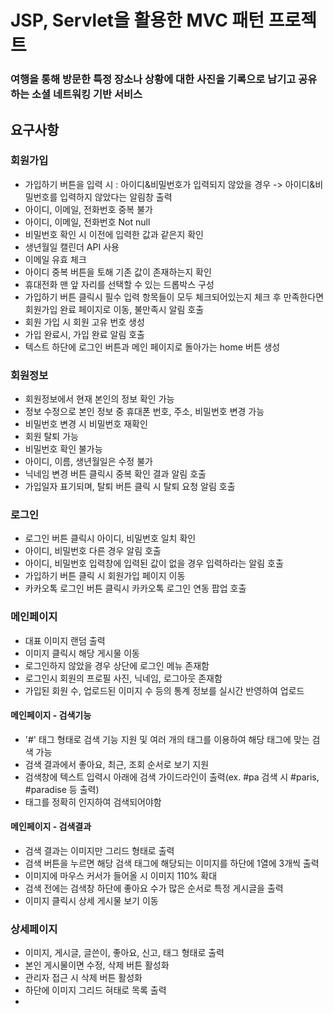 # JSP, Servlet을 활용한 MVC 패턴 프로젝트
### 여행을 통해 방문한 특정 장소나 상황에 대한 사진을 기록으로 남기고 공유하는 소셜 네트워킹 기반 서비스
## 요구사항
### 회원가입
- 가입하기 버튼을 입력 시 : 아이디&비밀번호가 입력되지 않았을 경우 -> 아이디&비밀번호를 입력하지 않았다는 알림창 출력
- 아이디, 이메일, 전화번호 중복 불가
- 아이디, 이메일, 전화번호 Not null
- 비밀번호 확인 시 이전에 입력한 값과 같은지 확인
- 생년월일 캘린더 API 사용
- 이메일 유효 체크
- 아이디 중복 버튼을 토해 기존 값이 존재하는지 확인
- 휴대전화 맨 앞 자리를 선택할 수 있는 드롭박스 구성
- 가입하기 버튼 클릭시 필수 입력 항목들이 모두 체크되어있는지 체크 후 만족한다면 회원가입 완료 페이지로 이동, 불만족시 알림 호출
- 회원 가입 시 회원 고유 번호 생성
- 가입 완료시, 가입 완료 알림 호출
- 텍스트 하단에 로그인 버튼과 메인 페이지로 돌아가는 home 버튼 생성
### 회원정보
- 회원정보에서 현재 본인의 정보 확인 가능
- 정보 수정으로 본인 정보 중 휴대폰 번호, 주소, 비밀번호 변경 가능
- 비밀번호 변경 시 비밀번호 재확인
- 회원 탈퇴 가능
- 비밀번호 확인 불가능
- 아이디, 이름, 생년월일은 수정 불가
- 닉네임 변경 버튼 클릭시 중복 확인 결과 알림 호출
- 가입일자 표기되며, 탈퇴 버튼 클릭 시 탈퇴 요청 알림 호출
### 로그인
- 로그인 버튼 클릭시 아이디, 비밀번호 일치 확인
- 아이디, 비밀번호 다른 경우 알림 호출
- 아이디, 비밀번호 입력창에 입력된 값이 없을 경우 입력하라는 알림 호출
- 가입하기 버튼 클릭 시 회원가입 페이지 이동
- 카카오톡 로그인 버튼 클릭시 카카오톡 로그인 연동 팝업 호출
### 메인페이지
- 대표 이미지 랜덤 출력
- 이미지 클릭시 해당 게시물 이동
- 로그인하지 않았을 경우 상단에 로그인 메뉴 존재함
- 로그인시 회원의 프로필 사진, 닉네임, 로그아웃 존재함
- 가입된 회원 수, 업로드된 이미지 수 등의 통계 정보를 실시간 반영하여 업로드
#### 메인페이지 - 검색기능
- '#' 태그 형태로 검색 기능 지원 및 여러 개의 태그를 이용하여 해당 태그에 맞는 검색 가능
- 검색 결과에서 좋아요, 최근, 조회 순서로 보기 지원
- 검색창에 텍스트 입력시 아래에 검색 가이드라인이 출력(ex. #pa 검색 시 #paris, #paradise 등 출력)
- 태그를 정확히 인지하여 검색되어야함
#### 메인페이지 - 검색결과
- 검색 결과는 이미지만 그리드 형태로 출력
- 검색 버튼을 누르면 해당 검색 태그에 해당되는 이미지를 하단에 1열에 3개씩 출력
- 이미지에 마우스 커서가 들어올 시 이미지 110% 확대
- 검색 전에는 검색창 하단에 좋아요 수가 많은 순서로 특정 게시글을 출력
- 이미지 클릭시 상세 게시물 보기 이동
### 상세페이지
- 이미지, 게시글, 글쓴이, 좋아요, 신고, 태그 형태로 출력
- 본인 게시물이면 수정, 삭제 버튼 활성화
- 관리자 접근 시 삭제 버튼 활성화
- 하단에 이미지 그리드 혀태로 목록 출력
- 
